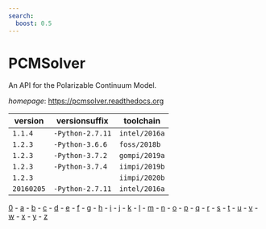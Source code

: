 ```yaml
---
search:
  boost: 0.5
---
```

# PCMSolver

An API for the Polarizable Continuum Model.

*homepage*: <https://pcmsolver.readthedocs.org>

version | versionsuffix | toolchain
--------|---------------|----------
``1.1.4`` | ``-Python-2.7.11`` | ``intel/2016a``
``1.2.3`` | ``-Python-3.6.6`` | ``foss/2018b``
``1.2.3`` | ``-Python-3.7.2`` | ``gompi/2019a``
``1.2.3`` | ``-Python-3.7.4`` | ``iimpi/2019b``
``1.2.3`` |  | ``iimpi/2020b``
``20160205`` | ``-Python-2.7.11`` | ``intel/2016a``

[0](../0/index.md) - [a](../a/index.md) - [b](../b/index.md) - [c](../c/index.md) - [d](../d/index.md) - [e](../e/index.md) - [f](../f/index.md) - [g](../g/index.md) - [h](../h/index.md) - [i](../i/index.md) - [j](../j/index.md) - [k](../k/index.md) - [l](../l/index.md) - [m](../m/index.md) - [n](../n/index.md) - [o](../o/index.md) - [p](../p/index.md) - [q](../q/index.md) - [r](../r/index.md) - [s](../s/index.md) - [t](../t/index.md) - [u](../u/index.md) - [v](../v/index.md) - [w](../w/index.md) - [x](../x/index.md) - [y](../y/index.md) - [z](../z/index.md)

